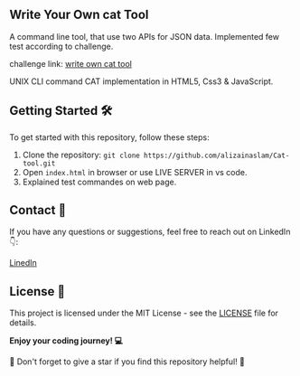 ## Write Your Own cat Tool
A command line tool, that use two APIs for JSON data. Implemented few test according to challenge.


challenge link: [write own cat tool](https://codingchallenges.fyi/challenges/challenge-cat)

UNIX CLI command CAT implementation in HTML5, Css3 & JavaScript.

## Getting Started 🛠️

To get started with this repository, follow these steps:

1. Clone the repository: `git clone https://github.com/alizainaslam/Cat-tool.git`
2. Open `index.html` in browser or use LIVE SERVER in vs code.
3. Explained test commandes on web page.

## Contact 📧

If you have any questions or suggestions, feel free to reach out on LinkedIn 👇:

[LinedIn](https://www.linkedin.com/in/alizainaslam/)

## License 📜

This project is licensed under the MIT License - see the [LICENSE](LICENSE) file for details.

**Enjoy your coding journey! 💻**

🌟 Don't forget to give a star if you find this repository helpful! 🌟